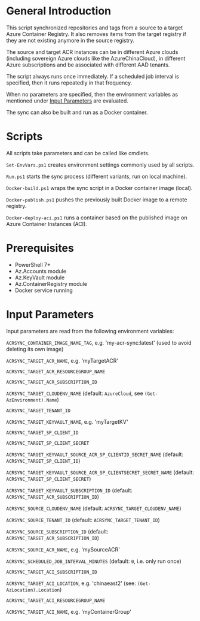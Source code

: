 # General Introduction

This script synchronized repositories and tags from a source to a target 
Azure Container Registry. It also removes items from the target registry 
if they are not existing anymore in the source registry.

The source and target ACR instances can be in different Azure clouds
(including sovereign Azure clouds like the AzureChinaCloud), in different
Azure subscriptions and be associated with different AAD tenants.

The script always runs once immediately. If a scheduled job interval is
specified, then it runs repeatedly in that frequency.

When no parameters are specified, then the environment variables as
mentioned under [Input Parameters](#input-parameters) are evaluated.

The sync can also be built and run as a Docker container.

# Scripts

All scripts take parameters and can be called like cmdlets.

`Set-EnvVars.ps1` creates environment settings commonly used by all scripts.

`Run.ps1` starts the sync process (different variants, run on local machine).

`Docker-build.ps1` wraps the sync script in a Docker container image (local).

`Docker-publish.ps1` pushes the previously built Docker image to a remote registry.

`Docker-deploy-aci.ps1` runs a container based on the published image on Azure Container Instances (ACI).

# Prerequisites

- PowerShell 7+
- Az.Accounts module
- Az.KeyVault module
- Az.ContainerRegistry module
- Docker service running

# Input Parameters

Input parameters are read from the following environment variables:

`ACRSYNC_CONTAINER_IMAGE_NAME_TAG`, e.g. 'my-acr-sync:latest' (used to avoid deleting its own image)

`ACRSYNC_TARGET_ACR_NAME`, e.g. 'myTargetACR'

`ACRSYNC_TARGET_ACR_RESOURCEGROUP_NAME`

`ACRSYNC_TARGET_ACR_SUBSCRIPTION_ID`

`ACRSYNC_TARGET_CLOUDENV_NAME` (default: `AzureCloud`, see `(Get-AzEnvironment).Name`)

`ACRSYNC_TARGET_TENANT_ID`

`ACRSYNC_TARGET_KEYVAULT_NAME`, e.g. 'myTargetKV'

`ACRSYNC_TARGET_SP_CLIENT_ID`

`ACRSYNC_TARGET_SP_CLIENT_SECRET`

`ACRSYNC_TARGET_KEYVAULT_SOURCE_ACR_SP_CLIENTID_SECRET_NAME` (default: `ACRSYNC_TARGET_SP_CLIENT_ID`)

`ACRSYNC_TARGET_KEYVAULT_SOURCE_ACR_SP_CLIENTSECRET_SECRET_NAME` (default: `ACRSYNC_TARGET_SP_CLIENT_SECRET`)

`ACRSYNC_TARGET_KEYVAULT_SUBSCRIPTION_ID` (default: `ACRSYNC_TARGET_ACR_SUBSCRIPTION_ID`)

`ACRSYNC_SOURCE_CLOUDENV_NAME` (default: `ACRSYNC_TARGET_CLOUDENV_NAME`)

`ACRSYNC_SOURCE_TENANT_ID` (default: `ACRSYNC_TARGET_TENANT_ID`)

`ACRSYNC_SOURCE_SUBSCRIPTION_ID` (default: `ACRSYNC_TARGET_ACR_SUBSCRIPTION_ID`)

`ACRSYNC_SOURCE_ACR_NAME`, e.g. 'mySourceACR'

`ACRSYNC_SCHEDULED_JOB_INTERVAL_MINUTES` (default: `0`, i.e. only run once)

`ACRSYNC_TARGET_ACI_SUBSCRIPTION_ID`

`ACRSYNC_TARGET_ACI_LOCATION`, e.g. 'chinaeast2' (see: `(Get-AzLocation).Location`)

`ACRSYNC_TARGET_ACI_RESOURCEGROUP_NAME`

`ACRSYNC_TARGET_ACI_NAME`, e.g. 'myContainerGroup'
